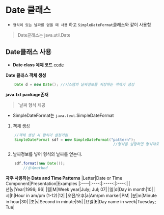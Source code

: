 # Date 클래스
- `형식이 있는 날짜를 얻을 때 사용` 하고 `SimpleDateFormat`클래스와 같이 사용함

> Date클래스는 java.util.Date

## Date클래스 사용

- **Date class 예제  코드** [code](https://github.com/Jangilkyu/sist-fullstack-class/blob/master/Java/days18/UseDate.java)

**Date 클래스 객체 생성**
```java
    Date d = new Date(); //시스템의 날짜정보를 저장하는 객체가 생성
```

**java.txt package존재**
>`날짜 형식 제공
- SimpleDateFormat는 `java.text`.SimpleDateFormat

1. 객체 생성
```java
    //객체 생성 시 형식이 설정이됨
    SimpleDateFormat sdf = new SimpleDateFormat("pattern");
                                                 //형식을 설정하면 형식대로 날짜가 출력됨
``` 

2. 날짜정보를 넣어 형식의 날짜를 얻는다.
```java
    sdf.format(new Date());
        //상속method
```

**자주 사용하는 Date and Time Patterns**
|Letter|Date or Time Component|Presentation|Examples
|:----|:----:|:-----:|:----:|
|년|y|Year|1996; 96|
|월|M|Week year|July; Jul; 07|
|일|d|Day in month|10|
|시|h|Hour in am/pm (1-12)|12|
|오전/오후|a|Am/pm marker|PM|
|분|m|Minute in hour|30|
|초|s|Second in minute|55|
|요일|E|Day name in week|Tuesday; Tue|
